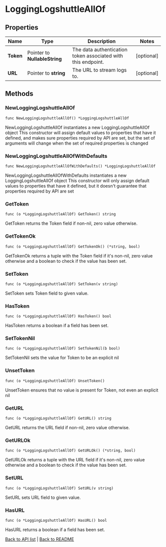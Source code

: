 # LoggingLogshuttleAllOf

## Properties

Name | Type | Description | Notes
------------ | ------------- | ------------- | -------------
**Token** | Pointer to **NullableString** | The data authentication token associated with this endpoint. | [optional] 
**URL** | Pointer to **string** | The URL to stream logs to. | [optional] 

## Methods

### NewLoggingLogshuttleAllOf

`func NewLoggingLogshuttleAllOf() *LoggingLogshuttleAllOf`

NewLoggingLogshuttleAllOf instantiates a new LoggingLogshuttleAllOf object
This constructor will assign default values to properties that have it defined,
and makes sure properties required by API are set, but the set of arguments
will change when the set of required properties is changed

### NewLoggingLogshuttleAllOfWithDefaults

`func NewLoggingLogshuttleAllOfWithDefaults() *LoggingLogshuttleAllOf`

NewLoggingLogshuttleAllOfWithDefaults instantiates a new LoggingLogshuttleAllOf object
This constructor will only assign default values to properties that have it defined,
but it doesn't guarantee that properties required by API are set

### GetToken

`func (o *LoggingLogshuttleAllOf) GetToken() string`

GetToken returns the Token field if non-nil, zero value otherwise.

### GetTokenOk

`func (o *LoggingLogshuttleAllOf) GetTokenOk() (*string, bool)`

GetTokenOk returns a tuple with the Token field if it's non-nil, zero value otherwise
and a boolean to check if the value has been set.

### SetToken

`func (o *LoggingLogshuttleAllOf) SetToken(v string)`

SetToken sets Token field to given value.

### HasToken

`func (o *LoggingLogshuttleAllOf) HasToken() bool`

HasToken returns a boolean if a field has been set.

### SetTokenNil

`func (o *LoggingLogshuttleAllOf) SetTokenNil(b bool)`

 SetTokenNil sets the value for Token to be an explicit nil

### UnsetToken
`func (o *LoggingLogshuttleAllOf) UnsetToken()`

UnsetToken ensures that no value is present for Token, not even an explicit nil
### GetURL

`func (o *LoggingLogshuttleAllOf) GetURL() string`

GetURL returns the URL field if non-nil, zero value otherwise.

### GetURLOk

`func (o *LoggingLogshuttleAllOf) GetURLOk() (*string, bool)`

GetURLOk returns a tuple with the URL field if it's non-nil, zero value otherwise
and a boolean to check if the value has been set.

### SetURL

`func (o *LoggingLogshuttleAllOf) SetURL(v string)`

SetURL sets URL field to given value.

### HasURL

`func (o *LoggingLogshuttleAllOf) HasURL() bool`

HasURL returns a boolean if a field has been set.


[Back to API list](../README.md#documentation-for-api-endpoints) | [Back to README](../README.md)
